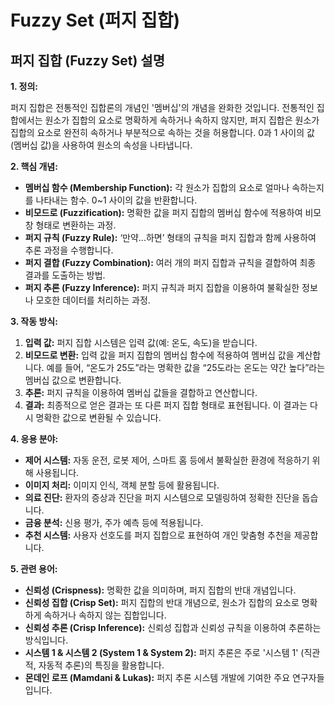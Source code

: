 # Fuzzy Set (퍼지 집합)

## 퍼지 집합 (Fuzzy Set) 설명

**1. 정의:**

퍼지 집합은 전통적인 집합론의 개념인 '멤버십'의 개념을 완화한 것입니다. 전통적인 집합에서는 원소가 집합의 요소로 명확하게 속하거나 속하지 않지만, 퍼지 집합은 원소가 집합의 요소로 완전히 속하거나 부분적으로 속하는 것을 허용합니다. 0과 1 사이의 값(멤버십 값)을 사용하여 원소의 속성을 나타냅니다.

**2. 핵심 개념:**

*   **멤버십 함수 (Membership Function):** 각 원소가 집합의 요소로 얼마나 속하는지를 나타내는 함수. 0~1 사이의 값을 반환합니다.
*   **비모드로 (Fuzzification):** 명확한 값을 퍼지 집합의 멤버십 함수에 적용하여 비모창 형태로 변환하는 과정.
*   **퍼지 규칙 (Fuzzy Rule):** ‘만약...하면’ 형태의 규칙을 퍼지 집합과 함께 사용하여 추론 과정을 수행합니다.
*   **퍼지 결합 (Fuzzy Combination):** 여러 개의 퍼지 집합과 규칙을 결합하여 최종 결과를 도출하는 방법.
*   **퍼지 추론 (Fuzzy Inference):** 퍼지 규칙과 퍼지 집합을 이용하여 불확실한 정보나 모호한 데이터를 처리하는 과정.

**3. 작동 방식:**

1.  **입력 값:** 퍼지 집합 시스템은 입력 값(예: 온도, 속도)을 받습니다.
2.  **비모드로 변환:** 입력 값을 퍼지 집합의 멤버십 함수에 적용하여 멤버십 값을 계산합니다. 예를 들어, “온도가 25도”라는 명확한 값을 “25도라는 온도는 약간 높다”라는 멤버십 값으로 변환합니다.
3.  **추론:** 퍼지 규칙을 이용하여 멤버십 값들을 결합하고 연산합니다.
4.  **결과:** 최종적으로 얻은 결과는 또 다른 퍼지 집합 형태로 표현됩니다. 이 결과는 다시 명확한 값으로 변환될 수 있습니다.

**4. 응용 분야:**

*   **제어 시스템:** 자동 운전, 로봇 제어, 스마트 홈 등에서 불확실한 환경에 적응하기 위해 사용됩니다.
*   **이미지 처리:** 이미지 인식, 객체 분할 등에 활용됩니다.
*   **의료 진단:** 환자의 증상과 진단을 퍼지 시스템으로 모델링하여 정확한 진단을 돕습니다.
*   **금융 분석:** 신용 평가, 주가 예측 등에 적용됩니다.
*   **추천 시스템:** 사용자 선호도를 퍼지 집합으로 표현하여 개인 맞춤형 추천을 제공합니다.

**5. 관련 용어:**

*   **신뢰성 (Crispness):** 명확한 값을 의미하며, 퍼지 집합의 반대 개념입니다.
*   **신뢰성 집합 (Crisp Set):** 퍼지 집합의 반대 개념으로, 원소가 집합의 요소로 명확하게 속하거나 속하지 않는 집합입니다.
*   **신뢰성 추론 (Crisp Inference):** 신뢰성 집합과 신뢰성 규칙을 이용하여 추론하는 방식입니다.
*   **시스템 1 & 시스템 2 (System 1 & System 2):**  퍼지 추론은 주로 '시스템 1' (직관적, 자동적 추론)의 특징을 활용합니다.
*   **몬데인 로프 (Mamdani & Lukas):** 퍼지 추론 시스템 개발에 기여한 주요 연구자들입니다.
